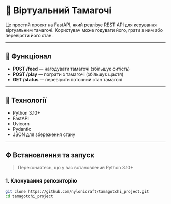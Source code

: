 # 🐣 Віртуальний Тамагочі

Це простий проєкт на FastAPI, який реалізує REST API для керування віртуальним тамагочі. Користувач може годувати його, грати з ним або перевіряти його стан.

---

## 📌 Функціонал

- **POST /feed** — нагодувати тамагочі (збільшує ситість)
- **POST /play** — пограти з тамагочі (збільшує щастя)
- **GET /status** — перевірити поточний стан тамагочі

---

## 🚀 Технології

- Python 3.10+
- FastAPI
- Uvicorn
- Pydantic
- JSON для збереження стану

---

## ⚙️ Встановлення та запуск

> Переконайтесь, що у вас встановлений Python 3.10+

### 1. Клонування репозиторію

```bash
git clone https://github.com/nylonicraft/tamagotchi_project.git
cd tamagotchi_project
